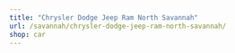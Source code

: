```yaml
---
title: "Chrysler Dodge Jeep Ram North Savannah"
url: /savannah/chrysler-dodge-jeep-ram-north-savannah/
shop: car
---
```

